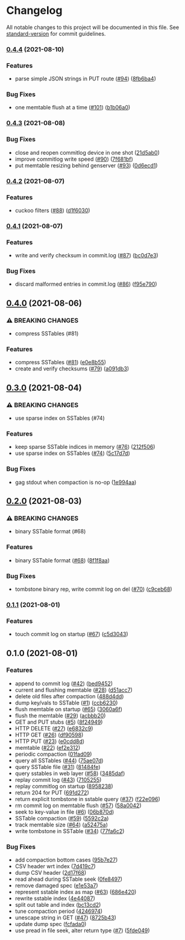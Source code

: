 # Changelog

All notable changes to this project will be documented in this file. See [standard-version](https://github.com/conventional-changelog/standard-version) for commit guidelines.

### [0.4.4](https://github.com/Terkwood/AugustDB/compare/v0.4.3...v0.4.4) (2021-08-10)


### Features

* parse simple JSON strings in PUT route ([#94](https://github.com/Terkwood/AugustDB/issues/94)) ([8fb6ba4](https://github.com/Terkwood/AugustDB/commit/8fb6ba4861203a4c20c7554980488dfb7df85788))


### Bug Fixes

* one memtable flush at a time ([#101](https://github.com/Terkwood/AugustDB/issues/101)) ([b1b06a0](https://github.com/Terkwood/AugustDB/commit/b1b06a0900ca30a42f91961977af44c2dd40a496))

### [0.4.3](https://github.com/Terkwood/AugustDB/compare/v0.4.2...v0.4.3) (2021-08-08)


### Bug Fixes

* close and reopen commitlog device in one shot ([21d5ab0](https://github.com/Terkwood/AugustDB/commit/21d5ab0c10be485575e92caa2017a9c236a32a96))
* improve commitlog write speed ([#90](https://github.com/Terkwood/AugustDB/issues/90)) ([7f681bf](https://github.com/Terkwood/AugustDB/commit/7f681bf8205220358c09cd88c6cc88cad67bee80))
* put memtable resizing behind genserver ([#93](https://github.com/Terkwood/AugustDB/issues/93)) ([0d6ecd1](https://github.com/Terkwood/AugustDB/commit/0d6ecd10ea7c981655e475d81432fa5eb9d08e37))

### [0.4.2](https://github.com/Terkwood/AugustDB/compare/v0.4.1...v0.4.2) (2021-08-07)


### Features

* cuckoo filters  ([#88](https://github.com/Terkwood/AugustDB/issues/88)) ([d1f6030](https://github.com/Terkwood/AugustDB/commit/d1f6030aee357a742b675d39b3d41e0224b3288c))

### [0.4.1](https://github.com/Terkwood/AugustDB/compare/v0.4.0...v0.4.1) (2021-08-07)


### Features

* write and verify checksum in commit.log ([#87](https://github.com/Terkwood/AugustDB/issues/87)) ([bc0d7e3](https://github.com/Terkwood/AugustDB/commit/bc0d7e351bf20d2928aa2b8af987a2ef638826ea))


### Bug Fixes

* discard malformed entries in commit.log ([#86](https://github.com/Terkwood/AugustDB/issues/86)) ([f95e790](https://github.com/Terkwood/AugustDB/commit/f95e790c577a54a6f9ae3e9e269463da50334e6c))

## [0.4.0](https://github.com/Terkwood/AugustDB/compare/v0.3.0...v0.4.0) (2021-08-06)


### ⚠ BREAKING CHANGES

* compress SSTables (#81)

### Features

* compress SSTables ([#81](https://github.com/Terkwood/AugustDB/issues/81)) ([e0e8b55](https://github.com/Terkwood/AugustDB/commit/e0e8b551f36dc7cff9968770ecad3d2a3a014152))
* create and verify checksums ([#79](https://github.com/Terkwood/AugustDB/issues/79)) ([a091db3](https://github.com/Terkwood/AugustDB/commit/a091db39e9f9644dad8d5092dedf624d2ef5b7c5))

## [0.3.0](https://github.com/Terkwood/AugustDB/compare/v0.2.0...v0.3.0) (2021-08-04)


### ⚠ BREAKING CHANGES

* use sparse index on SSTables (#74)

### Features

* keep sparse SSTable indices in memory ([#76](https://github.com/Terkwood/AugustDB/issues/76)) ([212f506](https://github.com/Terkwood/AugustDB/commit/212f5062e7088a81b4a75437594dfd8cc84a3f51))
* use sparse index on SSTables ([#74](https://github.com/Terkwood/AugustDB/issues/74)) ([5c17d7d](https://github.com/Terkwood/AugustDB/commit/5c17d7df873b83fbb603f2693fb71208841c4c52))


### Bug Fixes

* gag stdout when compaction is no-op ([1e994aa](https://github.com/Terkwood/AugustDB/commit/1e994aafd985af9f61665a4cbc52defd65b036ca))

## [0.2.0](https://github.com/Terkwood/AugustDB/compare/v0.1.1...v0.2.0) (2021-08-03)


### ⚠ BREAKING CHANGES

* binary SSTable format (#68)

### Features

* binary SSTable format ([#68](https://github.com/Terkwood/AugustDB/issues/68)) ([8f1f8aa](https://github.com/Terkwood/AugustDB/commit/8f1f8aa732b7e10496a656ac5c7b842dac1bb10d))


### Bug Fixes

* tombstone binary rep, write commit log on del ([#70](https://github.com/Terkwood/AugustDB/issues/70)) ([c9ceb68](https://github.com/Terkwood/AugustDB/commit/c9ceb68330c4e2832b864b6887e00c12ff95e387))

### [0.1.1](https://github.com/Terkwood/AugustDB/compare/v0.1.0...v0.1.1) (2021-08-01)


### Features

* touch commit log on startup ([#67](https://github.com/Terkwood/AugustDB/issues/67)) ([c5d3043](https://github.com/Terkwood/AugustDB/commit/c5d304325d47d3c3b919454f01fa4df43a2a8fe2))

## 0.1.0 (2021-08-01)


### Features

* append to commit log ([#42](https://github.com/Terkwood/AugustDB/issues/42)) ([bed9452](https://github.com/Terkwood/AugustDB/commit/bed9452a3623d81437c221d527cec2a7d4a4405a))
* current and flushing memtable ([#28](https://github.com/Terkwood/AugustDB/issues/28)) ([d51acc7](https://github.com/Terkwood/AugustDB/commit/d51acc733d90b1fa84b80e91c1c6c412d138eedb))
* delete old files after compaction ([488d4dd](https://github.com/Terkwood/AugustDB/commit/488d4dd2fbe387bb7ba2956064c2ce6c260a7059))
* dump key/vals to SSTable ([#1](https://github.com/Terkwood/AugustDB/issues/1)) ([ccb6230](https://github.com/Terkwood/AugustDB/commit/ccb62308d3a5a5a7eb2ae8e60acfdbb750cf4f0c))
* flush memtable on startup ([#65](https://github.com/Terkwood/AugustDB/issues/65)) ([3060a6f](https://github.com/Terkwood/AugustDB/commit/3060a6f8794d0a252f7dea8f342a0ac3f267832d))
* flush the memtable ([#29](https://github.com/Terkwood/AugustDB/issues/29)) ([acbbb20](https://github.com/Terkwood/AugustDB/commit/acbbb2094145b273bc44ddac7147dc87ca5d3f02))
* GET and PUT stubs ([#5](https://github.com/Terkwood/AugustDB/issues/5)) ([8f24949](https://github.com/Terkwood/AugustDB/commit/8f249495902e8316f40b0899eea55c0148c4ae7e))
* HTTP DELETE ([#27](https://github.com/Terkwood/AugustDB/issues/27)) ([e6832c9](https://github.com/Terkwood/AugustDB/commit/e6832c985fb040aff3835e749a1d61eeddf08f85))
* HTTP GET ([#26](https://github.com/Terkwood/AugustDB/issues/26)) ([df90598](https://github.com/Terkwood/AugustDB/commit/df905986f88a5a2d3c0156a1dfd29c6e32544509))
* HTTP PUT ([#23](https://github.com/Terkwood/AugustDB/issues/23)) ([e0cdd8d](https://github.com/Terkwood/AugustDB/commit/e0cdd8d261359ab238c4d24e21ee8f1ec3b7eb17))
* memtable ([#22](https://github.com/Terkwood/AugustDB/issues/22)) ([ef2e312](https://github.com/Terkwood/AugustDB/commit/ef2e3124e9b08dbc799c74e62da739150b65ca0c))
* periodic compaction ([01fad09](https://github.com/Terkwood/AugustDB/commit/01fad099c99e9c86ceee35f4d2d34cf13864e13a))
* query all SSTables ([#44](https://github.com/Terkwood/AugustDB/issues/44)) ([75ae07d](https://github.com/Terkwood/AugustDB/commit/75ae07d4c19f52962409340ba163819cdbd69833))
* query SSTable file ([#31](https://github.com/Terkwood/AugustDB/issues/31)) ([81484fe](https://github.com/Terkwood/AugustDB/commit/81484fe50f91126a6379f3bf6c330b8ca0ad60a7))
* query sstables in web layer ([#58](https://github.com/Terkwood/AugustDB/issues/58)) ([3485daf](https://github.com/Terkwood/AugustDB/commit/3485dafe391b2411d6c936fd34904648dbb783d9))
* replay commit log ([#43](https://github.com/Terkwood/AugustDB/issues/43)) ([7105255](https://github.com/Terkwood/AugustDB/commit/7105255bde60d221da5abef890832823d81193ed))
* replay commitlog on startup ([8958238](https://github.com/Terkwood/AugustDB/commit/89582383e5b8c7f54a4b2394af15054394015fc0))
* return 204 for PUT ([691d272](https://github.com/Terkwood/AugustDB/commit/691d272076bb568b21ecc4cf9fd18406db0c82d5))
* return explicit tombstone in sstable query ([#37](https://github.com/Terkwood/AugustDB/issues/37)) ([f22e096](https://github.com/Terkwood/AugustDB/commit/f22e096cd00a9089f62017e57b10b5cdbf7d0b94))
* rm commit log on memtable flush ([#57](https://github.com/Terkwood/AugustDB/issues/57)) ([58a0042](https://github.com/Terkwood/AugustDB/commit/58a0042a67237ef054b1faa4e18af4fc51201433))
* seek to key-value in file ([#6](https://github.com/Terkwood/AugustDB/issues/6)) ([06b870d](https://github.com/Terkwood/AugustDB/commit/06b870d80990b5222629fa0b31a02925403caf9c))
* SSTable compaction ([#59](https://github.com/Terkwood/AugustDB/issues/59)) ([5592c2a](https://github.com/Terkwood/AugustDB/commit/5592c2ab4fe1ee6b38d564b84ec8ab054f43daae))
* track memtable size ([#64](https://github.com/Terkwood/AugustDB/issues/64)) ([a52475a](https://github.com/Terkwood/AugustDB/commit/a52475a03b0c50170602658fd21641f37196f888))
* write tombstone in SSTable ([#34](https://github.com/Terkwood/AugustDB/issues/34)) ([77fa6c2](https://github.com/Terkwood/AugustDB/commit/77fa6c20aae674f3ac97e3d8b294c68f05f402a4))


### Bug Fixes

* add compaction bottom cases ([95b7e27](https://github.com/Terkwood/AugustDB/commit/95b7e2797398569005c210f47223bc64f4a14c8c))
* CSV header wrt index ([7d419c7](https://github.com/Terkwood/AugustDB/commit/7d419c738695b00be7acbaf86f25c8d9b8fb2d97))
* dump CSV header ([2d17f68](https://github.com/Terkwood/AugustDB/commit/2d17f6826990ab6cdc0c8a74f9b8042ab2339a9a))
* read ahead during SSTable seek ([0fe8497](https://github.com/Terkwood/AugustDB/commit/0fe84976c95da0597402019fca2bda990d905195))
* remove damaged spec ([e1e53a7](https://github.com/Terkwood/AugustDB/commit/e1e53a7d957ab97527e4aa4199f3e7169d652caa))
* represent sstable index as map ([#63](https://github.com/Terkwood/AugustDB/issues/63)) ([686e420](https://github.com/Terkwood/AugustDB/commit/686e420f0fdab9e7e36f26d9faf9a9efbf58ba71))
* rewrite sstable index ([4e44087](https://github.com/Terkwood/AugustDB/commit/4e44087a66dafe470068981236866e15fd94e3e7))
* split out table and index ([bc13cd2](https://github.com/Terkwood/AugustDB/commit/bc13cd2f655d310c3226150bfca719249310fa6f))
* tune compaction period ([4246974](https://github.com/Terkwood/AugustDB/commit/4246974151f3f033903f7751a8ea23a4c4f2434f))
* unescape string in GET ([#47](https://github.com/Terkwood/AugustDB/issues/47)) ([8725b43](https://github.com/Terkwood/AugustDB/commit/8725b43d5d90310b95dd5a7b792f9f5f0b7d770f))
* update dump spec ([fcfada0](https://github.com/Terkwood/AugustDB/commit/fcfada06d6bac8be87dc6544f0c19a40a25a254d))
* use pread in file seek, alter return type ([#7](https://github.com/Terkwood/AugustDB/issues/7)) ([5fde049](https://github.com/Terkwood/AugustDB/commit/5fde049955906e651062178e148a990930df4ab4))
